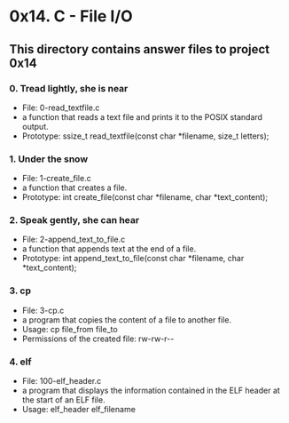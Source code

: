 # 0x14. C - File I/O
## This directory contains answer files to project 0x14

### 0. Tread lightly, she is near
* File: 0-read_textfile.c
* a function that reads a text file and prints it to the POSIX standard output.
* Prototype: ssize_t read_textfile(const char *filename, size_t letters);

### 1. Under the snow
* File: 1-create_file.c
* a function that creates a file.
* Prototype: int create_file(const char *filename, char *text_content);

### 2. Speak gently, she can hear
* File: 2-append_text_to_file.c
* a function that appends text at the end of a file.
* Prototype: int append_text_to_file(const char *filename, char *text_content);

### 3. cp
* File: 3-cp.c
* a program that copies the content of a file to another file.
* Usage: cp file_from file_to
* Permissions of the created file: rw-rw-r--

### 4. elf
* File: 100-elf_header.c
* a program that displays the information contained in the ELF header at the start of an ELF file.
* Usage: elf_header elf_filename